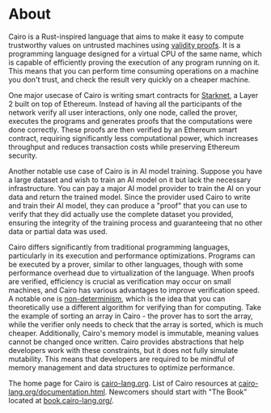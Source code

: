 # About

Cairo is a Rust-inspired language that aims to make it easy to compute trustworthy values on untrusted machines using [validity proofs][zkp].
It is a programming language designed for a virtual CPU of the same name, which is capable of efficiently proving the execution of any program running on it.
This means that you can perform time consuming operations on a machine you don't trust, and check the result very quickly on a cheaper machine.

One major usecase of Cairo is writing smart contracts for [Starknet](https://www.starknet.io/), a Layer 2 built on top of Ethereum. Instead of having all the participants of the network verify all user interactions, only one node, called the prover, executes the programs and generates proofs that the computations were done correctly. These proofs are then verified by an Ethereum smart contract, requiring significantly less computational power, which increases throughput and reduces transaction costs while preserving Ethereum security.

Another notable use case of Cairo is in AI model training. Suppose you have a large dataset and wish to train an AI model on it but lack the necessary infrastructure. You can pay a major AI model provider to train the AI on your data and return the trained model. Since the provider used Cairo to write and train their AI model, they can produce a "proof" that you can use to verify that they did actually use the complete dataset you provided, ensuring the integrity of the training process and guaranteeing that no other data or partial data was used.

Cairo differs significantly from traditional programming languages, particularly in its execution and performance optimizations. Programs can be executed by a prover, similar to other languages, though with some performance overhead due to virtualization of the language. When proofs are verified, efficiency is crucial as verification may occur on small machines, and Cairo has various advantages to improve verification speed. A notable one is [non-determinism][np], which is the idea that you can theoretically use a different algorithm for verifying than for computing. Take the example of sorting an array in Cairo - the prover has to sort the array, while the verifier only needs to check that the array is sorted, which is much cheaper. Additionally, Cairo's memory model is immutable, meaning values cannot be changed once written. Cairo provides abstractions that help developers work with these constraints, but it does not fully simulate mutability. This means that developers are required to be mindful of memory management and data structures to optimize performance.

The home page for Cairo is [cairo-lang.org](https://www.cairo-lang.org/).
List of Cairo resources at [cairo-lang.org/documentation.html](https://www.cairo-lang.org/resources/).
Newcomers should start with "The Book" located at [book.cairo-lang.org/](https://book.cairo-lang.org/).


[zkp]: https://en.wikipedia.org/wiki/Zero-knowledge_proof
[awe-sn]: https://github.com/keep-starknet-strange/awesome-starknet
[np]: https://en.wikipedia.org/wiki/NP_(complexity)